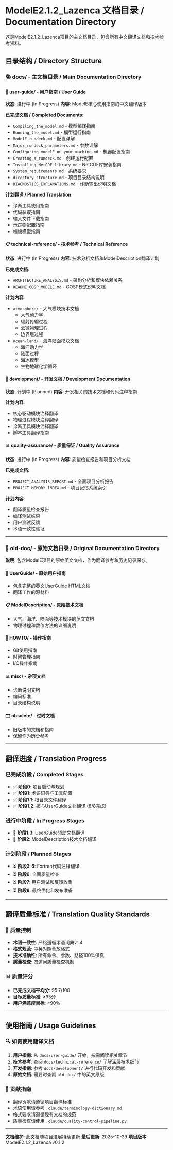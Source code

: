 # ModelE2.1.2_Lazenca 文档目录 / Documentation Directory

这是ModelE2.1.2_Lazenca项目的主文档目录，包含所有中文翻译文档和技术参考资料。

## 目录结构 / Directory Structure

### 📚 docs/ - 主文档目录 / Main Documentation Directory

#### 📖 user-guide/ - 用户指南 / User Guide
**状态**: 进行中 (In Progress)
**内容**: ModelE核心使用指南的中文翻译版本

**已完成文档 / Completed Documents**:
- `Compiling_the_model.md` - 模型编译指南
- `Running_the_model.md` - 模型运行指南
- `ModelE_rundeck.md` - 配置详解
- `Major_rundeck_parameters.md` - 参数详解
- `Configuring_modelE_on_your_machine.md` - 机器配置指南
- `Creating_a_rundeck.md` - 创建运行配置
- `Installing_NetCDF_library.md` - NetCDF库安装指南
- `System_requirements.md` - 系统要求
- `directory_structure.md` - 项目目录结构说明
- `DIAGNOSTICS_EXPLANATIONS.md` - 诊断输出说明文档

**计划翻译 / Planned Translation**:
- 诊断工具使用指南
- 代码获取指南
- 输入文件下载指南
- 示踪物配置指南
- 植被模型指南

#### 📋 technical-reference/ - 技术参考 / Technical Reference
**状态**: 进行中 (In Progress)
**内容**: 技术分析文档和ModelDescription翻译计划

**已完成文档**:
- `ARCHITECTURE_ANALYSIS.md` - 架构分析和模块依赖关系
- `README_COSP_MODELE.md` - COSP模式说明文档

**计划内容**:
- `atmosphere/` - 大气模块技术文档
  - 大气动力学
  - 辐射传输过程
  - 云微物理过程
  - 边界层过程
- `ocean-land/` - 海洋陆面模块文档
  - 海洋动力学
  - 陆面过程
  - 海冰模型
  - 生物地球化学循环

#### 🔧 development/ - 开发文档 / Development Documentation
**状态**: 计划中 (Planned)
**内容**: 开发相关的技术文档和代码注释指南

**计划内容**:
- 核心驱动模块注释翻译
- 物理过程模块注释翻译
- 诊断工具模块注释翻译
- 脚本工具翻译指南

#### 📊 quality-assurance/ - 质量保证 / Quality Assurance
**状态**: 进行中 (In Progress)
**内容**: 质量检查报告和项目分析文档

**已完成文档**:
- `PROJECT_ANALYSIS_REPORT.md` - 全面项目分析报告
- `PROJECT_MEMORY_INDEX.md` - 项目记忆系统索引

**计划内容**:
- 翻译质量检查报告
- 编译测试结果
- 用户测试反馈
- 术语一致性验证

---

### 📁 old-doc/ - 原始文档目录 / Original Documentation Directory

**说明**: 包含ModelE项目的原始英文文档，作为翻译参考和历史记录保存。

#### 📖 UserGuide/ - 原始用户指南
- 包含完整的英文UserGuide HTML文档
- 翻译工作的源材料

#### 📋 ModelDescription/ - 原始技术文档
- 大气、海洋、陆面等技术模块的英文文档
- 物理过程和数值方法的详细说明

#### 🔧 HOWTO/ - 操作指南
- Git使用指南
- 时间管理指南
- I/O操作指南

#### 📊 misc/ - 杂项文档
- 诊断说明文档
- 编码标准
- 目录结构说明

#### 🗂️ obsolete/ - 过时文档
- 旧版本的文档和指南
- 保留作为历史参考

---

## 翻译进度 / Translation Progress

### 已完成阶段 / Completed Stages
- ✅ **阶段0**: 项目启动与规划
- ✅ **阶段1**: 术语词典与工具配置
- ✅ **阶段1.1**: 根目录文件翻译
- ✅ **阶段1.2**: 核心UserGuide文档翻译 (8/8完成)

### 进行中阶段 / In Progress Stages
- 🔄 **阶段1.3**: UserGuide辅助文档翻译
- 🔄 **阶段2**: ModelDescription技术文档翻译

### 计划阶段 / Planned Stages
- ⏳ **阶段3-5**: Fortran代码注释翻译
- ⏳ **阶段6**: 全面质量检查
- ⏳ **阶段7**: 用户测试和反馈收集
- ⏳ **阶段8**: 最终优化和发布准备

---

## 翻译质量标准 / Translation Quality Standards

### 📏 质量控制
- **术语一致性**: 严格遵循术语词典v1.4
- **格式规范**: 中英对照叠放格式
- **技术准确性**: 所有命令、参数、路径100%保真
- **质量检查**: 四道闸质量检查机制

### 📊 质量评分
- **已完成文档平均分**: 95.7/100
- **目标质量标准**: ≥95分
- **用户满意度目标**: ≥90%

---

## 使用指南 / Usage Guidelines

### 🔍 如何使用翻译文档
1. **用户指南**: 从 `docs/user-guide/` 开始，按需阅读相关章节
2. **技术参考**: 查阅 `docs/technical-reference/` 了解深层技术细节
3. **开发指南**: 参考 `docs/development/` 进行代码开发和贡献
4. **原始文档**: 需要时查阅 `old-doc/` 中的英文原版

### 📝 贡献指南
- 翻译贡献请遵循项目翻译标准
- 术语使用请参考 `.claude/terminology-dictionary.md`
- 格式要求请遵循现有文档的规范
- 质量检查请使用 `.claude/quality-control-pipeline.py`

---

**文档维护**: 此文档随项目进展持续更新
**最后更新**: 2025-10-29
**项目版本**: ModelE2.1.2_Lazenca v0.1.2